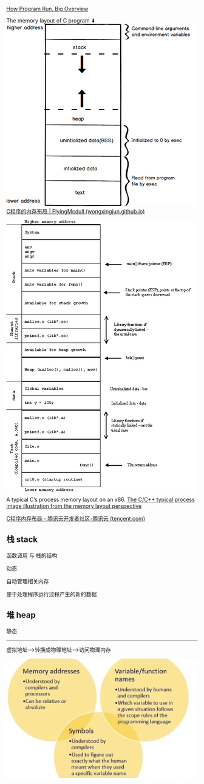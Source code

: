 [How Program Run, Big Overview](How%20Program%20Run,%20Big%20Overview.pdf)


The memory layout of C program ⬇
![Memory layout of C program](Picture/Pasted%20image%2020230124203149.png "Memory layout of C program") 
[C程序的内存布局 | FlyingMcdull (wongxingjun.github.io)](https://wongxingjun.github.io/2015/07/25/C%E7%A8%8B%E5%BA%8F%E7%9A%84%E5%86%85%E5%AD%98%E5%B8%83%E5%B1%80/)



![](Picture/Pasted%20image%2020230125155017.png)
A typical C’s process memory layout on an x86.
[The C/C++ typical process image illustration from the memory layout perspective](https://www.installsetupconfig.com/win32programming/processtoolhelpapis12.html)

[C程序内存布局 - 腾讯云开发者社区-腾讯云 (tencent.com)](https://cloud.tencent.com/developer/article/1825840)



## 栈 stack

函数调用 与 栈的结构 

动态

自动管理相关内存

便于处理程序运行过程产生的新的数据

## 堆 heap

静态

***

虚拟地址-->转换成物理地址-->访问物理内存


![](Picture/Pasted%20image%2020230125162920.png)
